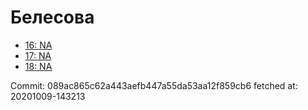 # Белесова
- [16: NA](16.md)
- [17: NA](17.md)
- [18: NA](18.md)

Commit: 089ac865c62a443aefb447a55da53aa12f859cb6
 fetched at: 20201009-143213
